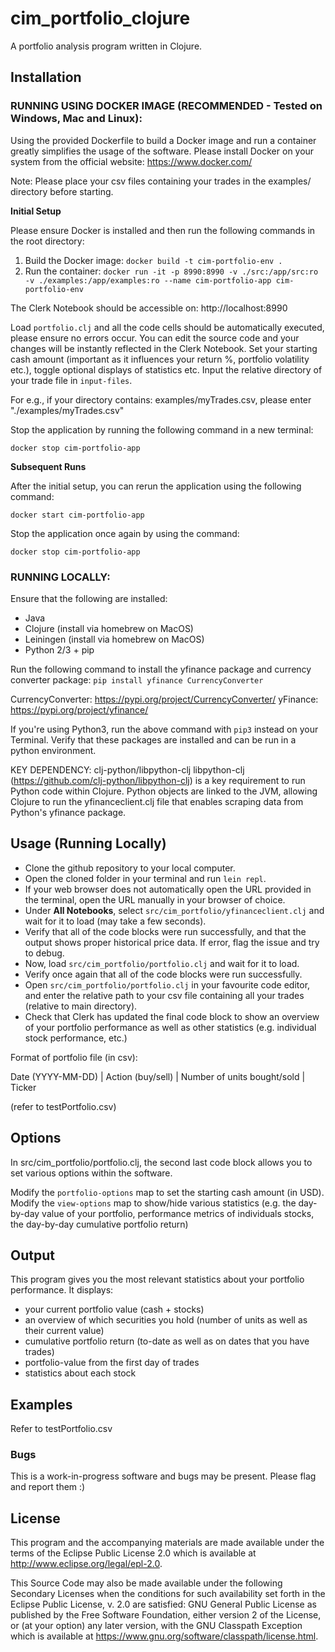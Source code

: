 # cim_portfolio_clojure

A portfolio analysis program written in Clojure.

## Installation

### RUNNING USING DOCKER IMAGE (RECOMMENDED - Tested on Windows, Mac and Linux):

Using the provided Dockerfile to build a Docker image and run a container greatly simplifies the usage of the software. Please install Docker on your system from the official website: https://www.docker.com/

Note: Please place your csv files containing your trades in the examples/ directory before starting.

**Initial Setup**

Please ensure Docker is installed and then run the following commands in the root directory:

1. Build the Docker image: `docker build -t cim-portfolio-env .`
2. Run the container: `docker run -it -p 8990:8990 -v ./src:/app/src:ro -v ./examples:/app/examples:ro --name cim-portfolio-app cim-portfolio-env`

The Clerk Notebook should be accessible on: http://localhost:8990

Load `portfolio.clj` and all the code cells should be automatically executed, please ensure no errors occur. You can edit the source code and your changes will be instantly reflected in the Clerk Notebook. Set your starting cash amount (important as it influences your return %, portfolio volatility etc.), toggle optional displays of statistics etc. Input the relative directory of your trade file in `input-files`.

For e.g., if your directory contains: examples/myTrades.csv, please enter "./examples/myTrades.csv"

Stop the application by running the following command in a new terminal:

`docker stop cim-portfolio-app`

**Subsequent Runs**

After the initial setup, you can rerun the application using the following command:

`docker start cim-portfolio-app`

Stop the application once again by using the command:

`docker stop cim-portfolio-app`

### RUNNING LOCALLY:

Ensure that the following are installed:
- Java
- Clojure (install via homebrew on MacOS)
- Leiningen (install via homebrew on MacOS)
- Python 2/3 + pip 

Run the following command to install the yfinance package and currency converter package:
`pip install yfinance CurrencyConverter`

CurrencyConverter: https://pypi.org/project/CurrencyConverter/
yFinance: https://pypi.org/project/yfinance/

If you're using Python3, run the above command with `pip3` instead on your Terminal.
Verify that these packages are installed and can be run in a python environment.

KEY DEPENDENCY: clj-python/libpython-clj
libpython-clj (https://github.com/clj-python/libpython-clj) is a key requirement to run Python code within Clojure.
Python objects are linked to the JVM, allowing Clojure to run the yfinanceclient.clj file that enables scraping data from Python's yfinance package.


## Usage (Running Locally)

<!-- Here's a video tutorial on running the program: [CIM Portfolio Tutorial](https://youtu.be/kpxD8rUBuFk) -->

- Clone the github repository to your local computer.
- Open the cloned folder in your terminal and run `lein repl`.
- If your web browser does not automatically open the URL provided in the terminal, open the URL manually in your browser of choice.
- Under **All Notebooks**, select `src/cim_portfolio/yfinanceclient.clj` and wait for it to load (may take a few seconds).
- Verify that all of the code blocks were run successfully, and that the output shows proper historical price data. If error, flag the issue and try to debug.
- Now, load `src/cim_portfolio/portfolio.clj` and wait for it to load.
- Verify once again that all of the code blocks were run successfully.
- Open `src/cim_portfolio/portfolio.clj` in your favourite code editor, and enter the relative path to your csv file containing all your trades (relative to main directory).
- Check that Clerk has updated the final code block to show an overview of your portfolio performance as well as other statistics (e.g. individual stock performance, etc.) 

Format of portfolio file (in csv):

Date (YYYY-MM-DD)   |   Action (buy/sell)   |   Number of units bought/sold    |    Ticker

(refer to testPortfolio.csv)

## Options

In src/cim_portfolio/portfolio.clj, the second last code block allows you to set various options within the software.

Modify the `portfolio-options` map to set the starting cash amount (in USD).
Modify the `view-options` map to show/hide various statistics (e.g. the day-by-day value of your portfolio, performance metrics of individuals stocks, the day-by-day cumulative portfolio return)

## Output
This program gives you the most relevant statistics about your portfolio performance.
It displays:
- your current portfolio value (cash + stocks)
- an overview of which securities you hold (number of units as well as their current value)
- cumulative portfolio return (to-date as well as on dates that you have trades)
- portfolio-value from the first day of trades
- statistics about each stock

## Examples

Refer to testPortfolio.csv

### Bugs

This is a work-in-progress software and bugs may be present. Please flag and report them :)


## License

This program and the accompanying materials are made available under the
terms of the Eclipse Public License 2.0 which is available at
http://www.eclipse.org/legal/epl-2.0.

This Source Code may also be made available under the following Secondary
Licenses when the conditions for such availability set forth in the Eclipse
Public License, v. 2.0 are satisfied: GNU General Public License as published by
the Free Software Foundation, either version 2 of the License, or (at your
option) any later version, with the GNU Classpath Exception which is available
at https://www.gnu.org/software/classpath/license.html.
